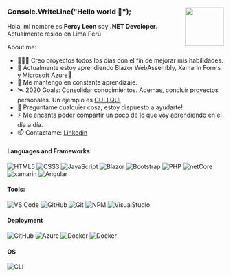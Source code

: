 ### Console.WriteLine("Hello world 👋"); <img src="https://challengepost-s3-challengepost.netdna-ssl.com/photos/production/software_photos/000/456/275/datas/original.gif" width="90" align="right"/>

Hola, mi nombre es **Percy Leon** soy **.NET Developer**. Actualmente resido en Lima Perú

About me:

- 👨🏽‍💻 Creo proyectos todos los dias con el fin de mejorar mis habilidades.
- 🌱 Actualmente estoy aprendiendo Blazor WebAssembly, Xamarin Forms y Microsoft Azure💚
- 💬 Me mantengo en constante aprendizaje.
- 🛰 2020 Goals: Consolidar conocimientos. Ademas, concluir proyectos personales. Un ejemplo es [CULLQUI](https://cullqui.com)
- 💬 Preguntame cualquier cosa, estoy dispuesto a ayudarte!
- ⚡  Me encanta poder compartir un poco de lo que voy aprendiendo en el día a día.
- 📫 Contactame: [Linkedin](https://www.linkedin.com/in/percy-luis-leon-lucas/)


#### Languages and Frameworks:

![HTML5](https://img.shields.io/badge/-HTML5-%23E44D27?style=flat-square&logo=html5&logoColor=ffffff)
![CSS3](https://img.shields.io/badge/-CSS3-%231572B6?style=flat-square&logo=css3)
![JavaScript](https://img.shields.io/badge/-JavaScript-f7df1e?style=flat-square&logo=javascript&logoColor=white)
![Blazor](https://img.shields.io/badge/-Blazor-blue?logo=wasm)
![Bootstrap](https://img.shields.io/badge/-Bootstrap-563D7C?style=flat-square&logo=bootstrap)
![PHP](https://img.shields.io/badge/-PHP-green?logo=php&logoColor=white)
![netCore](https://img.shields.io/badge/-.Net%20Core-blue?logo=c-sharp)
![xamarin](https://img.shields.io/badge/-Xamarin%20Forms-green?logo=xamarin&logoColor=white)
![Angular](https://img.shields.io/badge/-Angular-red?logo=angular)

#### Tools:

![VS Code](http://img.shields.io/badge/-VS%20Code-007ACC?style=flat-square&logo=visual-studio-code&logoColor=ffffff)
![GitHub](https://img.shields.io/badge/-GitHub-181717?style=flat-square&logo=github)
![Git](https://img.shields.io/badge/-Git-%23F05032?style=flat-square&logo=git&logoColor=ffffff)
![NPM](https://img.shields.io/badge/-NPM-cb3837?style=flat-square&logo=npm&logoColor=ffffff)
![VisualStudio](https://img.shields.io/badge/-Visual%20Studio%202019-blue?logo=visual-studio)

#### Deployment

![GitHub](https://img.shields.io/badge/-GitHub%20Pages-181717?style=flat-square&logo=github)
![Azure](https://img.shields.io/badge/Microsoft%20Azure-blue?logo=microsoft-azure&logoColor=white)
![Docker](http://img.shields.io/badge/-Docker?style=flat-square&logo=docker&logoColor=ffffff)
![Docker](https://img.shields.io/badge/Docker-blue?logo=docker&logoColor=white)
#### OS

![CLI](http://img.shields.io/badge/-Windows-007ACC?style=flat-square&logo=windows&logoColor=ffffff)
